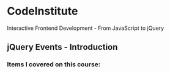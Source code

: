 # CodeInstitute

Interactive Frontend Development - From JavaScript to jQuery

## jQuery Events - Introduction

### Items I covered on this course:

